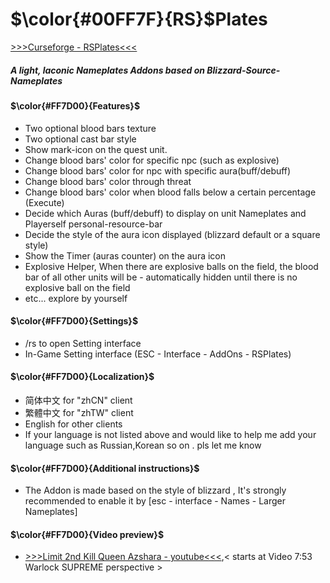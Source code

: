 # $\color{#00FF7F}{RS}$Plates

[>>>Curseforge - RSPlates<<<](https://www.curseforge.com/wow/addons/rsplates)


##### A light, laconic Nameplates Addons based on Blizzard-Source-Nameplates

 

#### $\color{#FF7D00}{Features}$

- Two optional blood bars texture
- Two optional cast bar style
- Show mark-icon on the quest unit.
- Change blood bars' color for specific npc (such as  explosive)
- Change blood bars' color for npc with  specific aura(buff/debuff) 
- Change blood bars' color through threat   
- Change blood bars' color when blood falls below a certain percentage (Execute)
- Decide which Auras (buff/debuff) to display on unit Nameplates and Playerself personal-resource-bar 
- Decide the style of the aura icon displayed (blizzard default or a square style)
- Show the Timer (auras counter) on the aura icon
- Explosive Helper, When there are explosive balls on the field, the blood bar of all other units will be - automatically hidden until there is no explosive ball on the field
- etc... explore by yourself
 

#### $\color{#FF7D00}{Settings}$

- /rs to open Setting interface
- In-Game Setting interface (ESC - Interface - AddOns - RSPlates)
 

#### $\color{#FF7D00}{Localization}$

- 简体中文 for "zhCN" client
- 繁體中文 for "zhTW" client
- English for other clients
- If your language is not listed above and would like to help me add your language such as Russian,Korean so on .  pls let me know
 

#### $\color{#FF7D00}{Additional instructions}$

- The Addon is made based on the style of blizzard <Larger Nameplates>, It's strongly recommended to enable it by [esc - interface - Names - Larger Nameplates]
 

#### $\color{#FF7D00}{Video preview}$

-  [>>>Limit 2nd Kill Queen Azshara - youtube<<<](https://www.youtube.com/watch?v=AdX0FfnaIO8),< starts at Video 7:53 Warlock SUPREME perspective >

